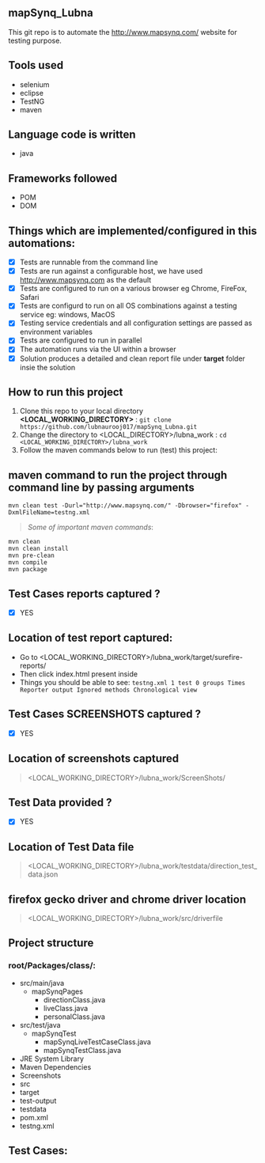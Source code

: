 ## mapSynq_Lubna
This git repo is to automate the http://www.mapsynq.com/ website for testing purpose.

## Tools used
- selenium
- eclipse
- TestNG
- maven

## Language code is written
- java

## Frameworks followed
- POM
- DOM

## Things which are implemented/configured in this automations:
- [x] Tests are runnable from the command line
- [x] Tests are run against a configurable host, we have used http://www.mapsynq.com as the default
- [x] Tests are configured to run on a various browser eg Chrome, FireFox, Safari 
- [x] Tests are configurd to run on all OS combinations against a testing service eg: windows, MacOS
- [x] Testing service credentials and all configuration settings are passed as environment variables
- [x] Tests are configured to run in parallel
- [x] The automation runs via the UI within a browser
- [x] Solution produces a detailed and clean report file under **target** folder insie the solution

## How to run this project
1. Clone this repo to your local directory **<LOCAL_WORKING_DIRECTORY>** : 
`git clone https://github.com/lubnaurooj017/mapSynq_Lubna.git`
2. Change the directory to <LOCAL_DIRECTORY>/lubna_work : `cd <LOCAL_WORKING_DIRECTORY>/lubna_work`
3. Follow the maven commands below to run (test) this project:

## maven command to run the project through command line by passing arguments
`mvn clean test -Durl="http://www.mapsynq.com/" -Dbrowser="firefox" -DxmlFileName=testng.xml`

> *Some of important maven commands*:
```
mvn clean
mvn clean install
mvn pre-clean
mvn compile   
mvn package
```
## Test Cases reports captured ?
- [x] YES
## Location of test report captured:
- Go to <LOCAL_WORKING_DIRECTORY>/lubna_work/target/surefire-reports/
- Then click index.html present inside
- Things you should be able to see:
      ```
      testng.xml
      1 test
      0 groups
      Times
      Reporter output
      Ignored methods
      Chronological view
      ```

## Test Cases **SCREENSHOTS** captured ?
- [x] YES

## Location of screenshots captured
> <LOCAL_WORKING_DIRECTORY>/lubna_work/ScreenShots/

## Test Data provided ?
- [x] YES
## Location of Test Data file
> <LOCAL_WORKING_DIRECTORY>/lubna_work/testdata/direction_test_data.json

## firefox gecko driver and chrome driver location
> <LOCAL_WORKING_DIRECTORY>/lubna_work/src/driverfile

## Project structure
### root/Packages/class/:
- src/main/java
  - mapSynqPages
    - directionClass.java
    - liveClass.java
    - personalClass.java
- src/test/java
  - mapSynqTest
    - mapSynqLiveTestCaseClass.java
    - mapSynqTestClass.java
- JRE System Library
- Maven Dependencies
- Screenshots
- src
- target
- test-output
- testdata
- pom.xml
- testng.xml

## Test Cases:


